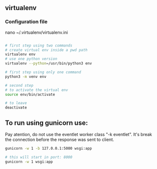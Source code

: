
## virtualenv

### Configuration file

nano ~/.virtualenv/virtualenv.ini

```sh

# first step using two commands
# create virtual env inside a pwd path
virtualenv env
# use one python version
virtualenv --python=/usr/bin/python3 env

# first step using only one command
python3 -m venv env

# second step
# to activate the virtual env
source env/bin/activate

# to leave
deactivate

```

## To run using gunicorn use:

Pay atention, do not use the eventlet worker class "-k eventlet". It's break the connection before the response was sent to client.

```sh
gunicorn -w 1 -b 127.0.0.1:5000 wsgi:app

# this will start in port: 8000
gunicorn -w 1 wsgi:app
```
